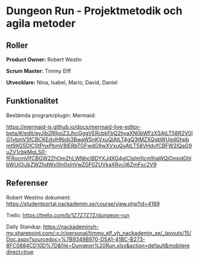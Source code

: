 # Dungeon Run - Projektmetodik och agila metoder

## Roller

**Product Owner:** Robert Westin

**Scrum Master:** Timmy Elff

**Utvecklare:** Nina, Isabel, Mario, David, Daniel

## Funktionalitet

Bestämda program/plugin: Mermaid:

<https://mermaid-js.github.io/docs/mermaid-live-editor-beta/#/edit/eyJjb2RlIjoiZ3JhcGggVERcbkFbQ2hyaXN0bWFzXSAtLT58R2V0IG1vbmV5fCBCKEdvIHNob3BwaW5nKVxuQiAtLT4gQ3tMZXQgbWUgdGhpbmt9XG5DIC0tPnxPbmV8IERbTGFwdG9wXVxuQyAtLT58VHdvfCBFW2lQaG9uZV1cbkMgLS0-fFRocmVlfCBGW2ZhOmZhLWNhciBDYXJdXG4gICIsIm1lcm1haWQiOnsidGhlbWUiOiJkZWZhdWx0In0sInVwZGF0ZUVkaXRvciI6ZmFsc2V9>

## Referenser

Robert Westins dokument: <https://studentportal.nackademin.se/course/view.php?id=4169>

Trello: <https://trello.com/b/1Z7Z7Z7Z/dungeon-run>

Daily Standup: https://nackademinyh-my.sharepoint.com/:x:/r/personal/timmy_elf_yh_nackademin_se/_layouts/15/Doc.aspx?sourcedoc=%7B9349B970-D5A1-41BC-B273-8FC0884CD10D%7D&file=Dungeon%20Run.xlsx&action=default&mobileredirect=true